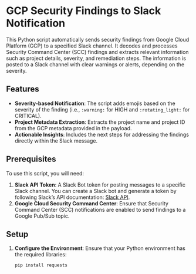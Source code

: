 # GCP Security Findings to Slack Notification

This Python script automatically sends security findings from Google Cloud Platform (GCP) to a specified Slack channel. It decodes and processes Security Command Center (SCC) findings and extracts relevant information such as project details, severity, and remediation steps. The information is posted to a Slack channel with clear warnings or alerts, depending on the severity.

## Features

- **Severity-based Notification**: The script adds emojis based on the severity of the finding (i.e., `:warning:` for HIGH and `:rotating_light:` for CRITICAL).
- **Project Metadata Extraction**: Extracts the project name and project ID from the GCP metadata provided in the payload.
- **Actionable Insights**: Includes the next steps for addressing the findings directly within the Slack message.

## Prerequisites

To use this script, you will need:
1. **Slack API Token**: A Slack Bot token for posting messages to a specific Slack channel. You can create a Slack bot and generate a token by following Slack’s API documentation: [Slack API](https://api.slack.com/).
2. **Google Cloud Security Command Center**: Ensure that Security Command Center (SCC) notifications are enabled to send findings to a Google Pub/Sub topic.

## Setup

1. **Configure the Environment**: Ensure that your Python environment has the required libraries:
   ```bash
   pip install requests
